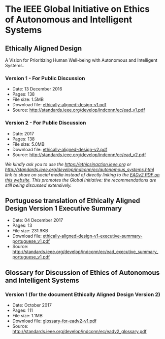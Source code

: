 # The IEEE Global Initiative on Ethics of Autonomous and Intelligent Systems

## Ethically Aligned Design

A Vision for Prioritizing Human Well-being with Autonomous and Intelligent
Systems.

### Version 1 - For Public Discussion

- Date: 13 December 2016
- Pages: 138
- File size: 1.5MB
- Download file: [ethically-aligned-design-v1.pdf](ethically-aligned-design-v1.pdf)
- Source: <http://standards.ieee.org/develop/indconn/ec/ead_v1.pdf>

### Version 2 - For Public Discussion

- Date: 2017
- Pages: 138
- File size: 5.0MB
- Download file: [ethically-aligned-design-v2.pdf](ethically-aligned-design-v2.pdf)
- Source: <http://standards.ieee.org/develop/indconn/ec/ead_v2.pdf>

_We kindly ask you to use the <https://ethicsinaction.ieee.org> or
<http://standards.ieee.org/develop/indconn/ec/autonomous_systems.html> link to
share on social media instead of directly linking to the
[EADv2 PDF on this website](../ieee-gieais/ethically-aligned-design-v2.pdf).
This promotes the Global Initiative: the recommendations are still being
discussed extensively._

## Portuguese translation of Ethically Aligned Design Version 1 Executive Summary

- Date: 04 December 2017 <!-- Was on PDF metadata -->
- Pages: 13
- File size: 231.9KB
- Download file: [ethically-aligned-design-v1-executive-summary-portuguese_v1.pdf](ethically-aligned-design-v1-executive-summary-portuguese_v1.pdf)
- Source: <http://standards.ieee.org/develop/indconn/ec/ead_executive_summary_portuguese_v1.pdf>

## Glossary for Discussion of Ethics of Autonomous and Intelligent Systems

### Version 1 (for the document Ethically Aligned Design Version 2)

- Date: October 2017
- Pages: 111
- File size: 1.1MB
- Download file: [glossary-for-eadv2-v1.pdf](glossary-for-eadv2-v1.pdf)
- Source: <http://standards.ieee.org/develop/indconn/ec/eadv2_glossary.pdf>
